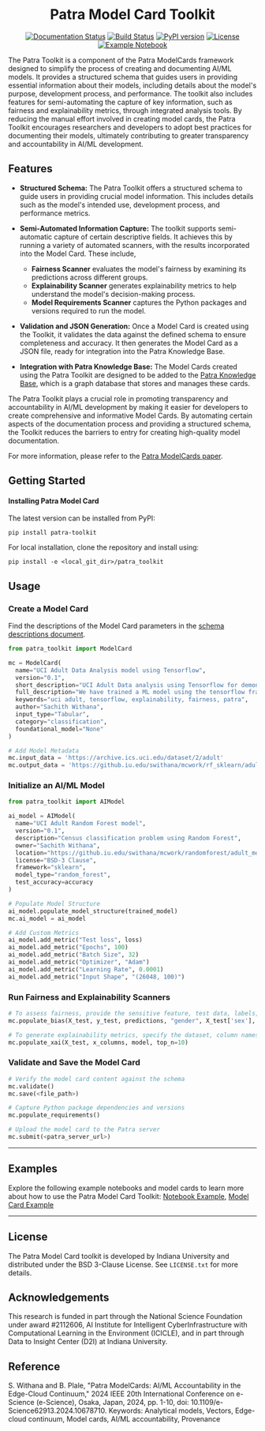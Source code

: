 <div align="center">
  
# Patra Model Card Toolkit

[![Documentation Status](https://img.shields.io/badge/docs-latest-blue.svg)](https://patra-toolkit.readthedocs.io/en/latest/)
[![Build Status](https://github.com/Data-to-Insight-Center/patra-toolkit/actions/workflows/ci.yml/badge.svg)](https://github.com/Data-to-Insight-Center/patra-toolkit/actions)
[![PyPI version](https://badge.fury.io/py/patra-toolkit.svg)](https://pypi.org/project/patra-toolkit/)
[![License](https://img.shields.io/badge/License-BSD%203--Clause-blue.svg)](https://opensource.org/licenses/BSD-3-Clause)
[![Example Notebook](https://colab.research.google.com/assets/colab-badge.svg)](https://colab.research.google.com/github/Data-to-Insight-Center/patra-toolkit/blob/main/examples/notebooks/GettingStarted.ipynb)

</div>

The Patra Toolkit is a component of the Patra ModelCards framework designed to simplify the process of creating and documenting AI/ML models. It provides a structured schema that guides users in providing essential information about their models, including details about the model's purpose, development process, and performance. The toolkit also includes features for semi-automating the capture of key information, such as fairness and explainability metrics, through integrated analysis tools. By reducing the manual effort involved in creating model cards, the Patra Toolkit encourages researchers and developers to adopt best practices for documenting their models, ultimately contributing to greater transparency and accountability in AI/ML development.

## Features 

- **Structured Schema:** The Patra Toolkit offers a structured schema to guide users in providing crucial model information. This includes details such as the model's intended use, development process, and performance metrics.
  
- **Semi-Automated Information Capture:** The toolkit supports semi-automatic capture of certain descriptive fields. It achieves this by running a variety of automated scanners, with the results incorporated into the Model Card.  These include,
    - **Fairness Scanner** evaluates the model's fairness by examining its predictions across different groups. 
    - **Explainability Scanner** generates explainability metrics to help understand the model's decision-making process.
    - **Model Requirements Scanner** captures the Python packages and versions required to run the model.

- **Validation and JSON Generation:** Once a Model Card is created using the Toolkit, it validates the data against the defined schema to ensure completeness and accuracy. It then generates the Model Card as a JSON file, ready for integration into the Patra Knowledge Base.
  
- **Integration with Patra Knowledge Base:** The Model Cards created using the Patra Toolkit are designed to be added to the [Patra Knowledge Base](https://github.com/Data-to-Insight-Center/patra-kg), which is a graph database that stores and manages these cards.

The Patra Toolkit plays a crucial role in promoting transparency and accountability in AI/ML development by making it easier for developers to create comprehensive and informative Model Cards. By automating certain aspects of the documentation process and providing a structured schema, the Toolkit reduces the barriers to entry for creating high-quality model documentation.

For more information, please refer to the [Patra ModelCards paper](https://ieeexplore.ieee.org/document/10678710).

## Getting Started

#### Installing Patra Model Card
The latest version can be installed from PyPI:
```shell
pip install patra-toolkit
```

For local installation, clone the repository and install using:
```shell
pip install -e <local_git_dir>/patra_toolkit
```

## Usage
### Create a Model Card
Find the descriptions of the Model Card parameters in the [schema descriptions document](https://github.com/Data-to-Insight-Center/patra-toolkit/blob/main/Schema_Descriptions.md).

```python
from patra_toolkit import ModelCard

mc = ModelCard(
  name="UCI Adult Data Analysis model using Tensorflow",
  version="0.1",
  short_description="UCI Adult Data analysis using Tensorflow for demonstration of Patra Model Cards.",
  full_description="We have trained a ML model using the tensorflow framework to predict income for the UCI Adult Dataset. We leverage this data to run the Patra model cards to capture metadata about the model as well as fairness and explainability metrics.",
  keywords="uci adult, tensorflow, explainability, fairness, patra",
  author="Sachith Withana",
  input_type="Tabular",
  category="classification",
  foundational_model="None"
)

# Add Model Metadata
mc.input_data = 'https://archive.ics.uci.edu/dataset/2/adult'
mc.output_data = 'https://github.iu.edu/swithana/mcwork/rf_sklearn/adult_model.pkl'
```

### Initialize an AI/ML Model

```python
from patra_toolkit import AIModel

ai_model = AIModel(
  name="UCI Adult Random Forest model",
  version="0.1",
  description="Census classification problem using Random Forest",
  owner="Sachith Withana",
  location="https://github.iu.edu/swithana/mcwork/randomforest/adult_model.pkl",
  license="BSD-3 Clause",
  framework="sklearn",
  model_type="random_forest",
  test_accuracy=accuracy
)

# Populate Model Structure
ai_model.populate_model_structure(trained_model)
mc.ai_model = ai_model

# Add Custom Metrics
ai_model.add_metric("Test loss", loss)
ai_model.add_metric("Epochs", 100)
ai_model.add_metric("Batch Size", 32)
ai_model.add_metric("Optimizer", "Adam")
ai_model.add_metric("Learning Rate", 0.0001)
ai_model.add_metric("Input Shape", "(26048, 100)")
```

### Run Fairness and Explainability Scanners
```python
# To assess fairness, provide the sensitive feature, test data, labels, and predictions
mc.populate_bias(X_test, y_test, predictions, "gender", X_test['sex'], clf)

# To generate explainability metrics, specify the dataset, column names, model, and number of features
mc.populate_xai(X_test, x_columns, model, top_n=10)
```

### Validate and Save the Model Card
```python
# Verify the model card content against the schema
mc.validate()
mc.save(<file_path>)

# Capture Python package dependencies and versions
mc.populate_requirements()

# Upload the model card to the Patra server
mc.submit(<patra_server_url>)
```

---
## Examples
Explore the following example notebooks and model cards to learn more about how to use the Patra Model Card Toolkit:
[Notebook Example](./examples/notebooks/GettingStarted.ipynb), [Model Card Example](./examples/model_cards/tesorflow_adult_nn_MC.json)

---

## License
The Patra Model Card toolkit is developed by Indiana University and distributed under the BSD 3-Clause License. See `LICENSE.txt` for more details.

## Acknowledgements
This research is funded in part through the National Science Foundation under award #2112606, AI Institute for Intelligent CyberInfrastructure with Computational Learning in the Environment (ICICLE), and in part through Data to Insight Center (D2I) at Indiana University.

## Reference
S. Withana and B. Plale, "Patra ModelCards: AI/ML Accountability in the Edge-Cloud Continuum," 2024 IEEE 20th International Conference on e-Science (e-Science), Osaka, Japan, 2024, pp. 1-10, doi: 10.1109/e-Science62913.2024.10678710. Keywords: Analytical models, Vectors, Edge-cloud continuum, Model cards, AI/ML accountability, Provenance
